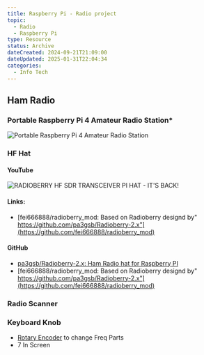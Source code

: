 ```yaml
---
title: Raspberry Pi - Radio project
topic:
  - Radio
  - Raspberry Pi
type: Resource
status: Archive
dateCreated: 2024-09-21T21:09:00
dateUpdated: 2025-01-31T22:04:34
categories:
  - Info Tech
---
```

## Ham Radio
### Portable Raspberry Pi 4 Amateur Radio Station*
![Portable Raspberry Pi 4 Amateur Radio Station](https://www.youtube.com/watch?v=2dN4hos5_6M&t=304s)

### HF Hat
#### YouTube
![RADIOBERRY HF SDR TRANSCEIVER PI HAT - IT'S BACK!](https://www.youtube.com/watch?v=kt7jA0T12E8&t=72s)
#### Links:
- [fei666888/radioberry_mod: Based on Radioberry designd by" https://github.com/pa3gsb/Radioberry-2.x"](https://github.com/fei666888/radioberry_mod)

#### GitHub
- [pa3gsb/Radioberry-2.x: Ham Radio hat for Raspberry PI](https://github.com/pa3gsb/Radioberry-2.x)
- [fei666888/radioberry_mod: Based on Radioberry designd by" https://github.com/pa3gsb/Radioberry-2.x"](https://github.com/fei666888/radioberry_mod)

### Radio Scanner
### Keyboard Knob
- [Rotary Encoder](/arduino/rotary-encoder.md) to change Freq
Parts
- 7 In Screen